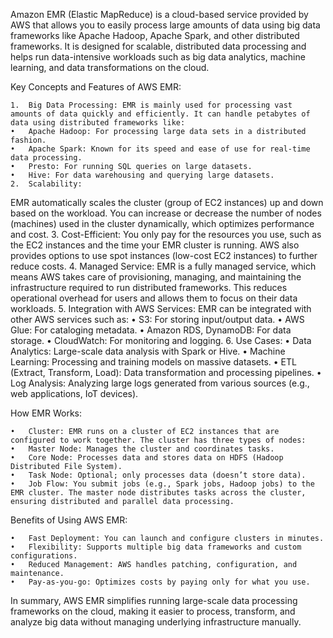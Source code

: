 Amazon EMR (Elastic MapReduce) is a cloud-based service provided by AWS that allows you to easily process large amounts of data using big data frameworks like Apache Hadoop, Apache Spark, and other distributed frameworks. It is designed for scalable, distributed data processing and helps run data-intensive workloads such as big data analytics, machine learning, and data transformations on the cloud.

Key Concepts and Features of AWS EMR:

	1.	Big Data Processing: EMR is mainly used for processing vast amounts of data quickly and efficiently. It can handle petabytes of data using distributed frameworks like:
	•	Apache Hadoop: For processing large data sets in a distributed fashion.
	•	Apache Spark: Known for its speed and ease of use for real-time data processing.
	•	Presto: For running SQL queries on large datasets.
	•	Hive: For data warehousing and querying large datasets.
	2.	Scalability:
EMR automatically scales the cluster (group of EC2 instances) up and down based on the workload. You can increase or decrease the number of nodes (machines) used in the cluster dynamically, which optimizes performance and cost.
	3.	Cost-Efficient:
You only pay for the resources you use, such as the EC2 instances and the time your EMR cluster is running. AWS also provides options to use spot instances (low-cost EC2 instances) to further reduce costs.
	4.	Managed Service:
EMR is a fully managed service, which means AWS takes care of provisioning, managing, and maintaining the infrastructure required to run distributed frameworks. This reduces operational overhead for users and allows them to focus on their data workloads.
	5.	Integration with AWS Services:
EMR can be integrated with other AWS services such as:
	•	S3: For storing input/output data.
	•	AWS Glue: For cataloging metadata.
	•	Amazon RDS, DynamoDB: For data storage.
	•	CloudWatch: For monitoring and logging.
	6.	Use Cases:
	•	Data Analytics: Large-scale data analysis with Spark or Hive.
	•	Machine Learning: Processing and training models on massive datasets.
	•	ETL (Extract, Transform, Load): Data transformation and processing pipelines.
	•	Log Analysis: Analyzing large logs generated from various sources (e.g., web applications, IoT devices).

How EMR Works:

	•	Cluster: EMR runs on a cluster of EC2 instances that are configured to work together. The cluster has three types of nodes:
	•	Master Node: Manages the cluster and coordinates tasks.
	•	Core Node: Processes data and stores data on HDFS (Hadoop Distributed File System).
	•	Task Node: Optional; only processes data (doesn’t store data).
	•	Job Flow: You submit jobs (e.g., Spark jobs, Hadoop jobs) to the EMR cluster. The master node distributes tasks across the cluster, ensuring distributed and parallel data processing.

Benefits of Using AWS EMR:

	•	Fast Deployment: You can launch and configure clusters in minutes.
	•	Flexibility: Supports multiple big data frameworks and custom configurations.
	•	Reduced Management: AWS handles patching, configuration, and maintenance.
	•	Pay-as-you-go: Optimizes costs by paying only for what you use.

In summary, AWS EMR simplifies running large-scale data processing frameworks on the cloud, making it easier to process, transform, and analyze big data without managing underlying infrastructure manually.
